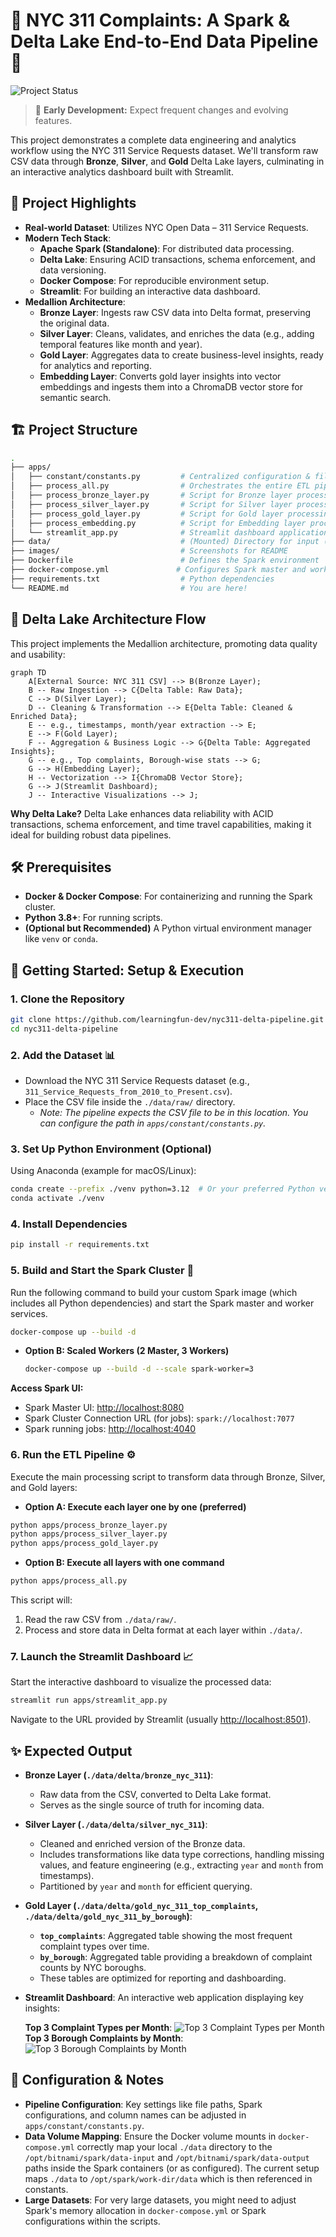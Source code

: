 
# 🗽 NYC 311 Complaints: A Spark & Delta Lake End-to-End Data Pipeline 🚀

![Project Status](https://img.shields.io/badge/status-in--progress-yellow)

> 🚧 **Early Development:** Expect frequent changes and evolving features.

This project demonstrates a complete data engineering and analytics workflow using the NYC 311 Service Requests dataset. We'll transform raw CSV data through **Bronze**, **Silver**, and **Gold** Delta Lake layers, culminating in an interactive analytics dashboard built with Streamlit.

## 🌟 Project Highlights

  * **Real-world Dataset**: Utilizes NYC Open Data – 311 Service Requests.
  * **Modern Tech Stack**:
      * **Apache Spark (Standalone)**: For distributed data processing.
      * **Delta Lake**: Ensuring ACID transactions, schema enforcement, and data versioning.
      * **Docker Compose**: For reproducible environment setup.
      * **Streamlit**: For building an interactive data dashboard.
  * **Medallion Architecture**:
      * **Bronze Layer**: Ingests raw CSV data into Delta format, preserving the original data.
      * **Silver Layer**: Cleans, validates, and enriches the data (e.g., adding temporal features like month and year).
      * **Gold Layer**: Aggregates data to create business-level insights, ready for analytics and reporting.
      * **Embedding Layer**: Converts gold layer insights into vector embeddings and ingests them into a ChromaDB vector store for semantic search.



## 🏗️ Project Structure

```bash
.
├── apps/
│   ├── constant/constants.py         # Centralized configuration & file paths
│   ├── process_all.py                # Orchestrates the entire ETL pipeline
│   ├── process_bronze_layer.py       # Script for Bronze layer processing
│   ├── process_silver_layer.py       # Script for Silver layer processing
│   ├── process_gold_layer.py         # Script for Gold layer processing
│   ├── process_embedding.py          # Script for Embedding layer processing
│   └── streamlit_app.py              # Streamlit dashboard application
├── data/                             # (Mounted) Directory for input (raw) and output (delta tables)
├── images/                           # Screenshots for README
├── Dockerfile                        # Defines the Spark environment
├── docker-compose.yml               # Configures Spark master and worker services
├── requirements.txt                  # Python dependencies
└── README.md                         # You are here!
```


## 🌊 Delta Lake Architecture Flow

This project implements the Medallion architecture, promoting data quality and usability:

```mermaid
graph TD
    A[External Source: NYC 311 CSV] --> B(Bronze Layer);
    B -- Raw Ingestion --> C{Delta Table: Raw Data};
    C --> D(Silver Layer);
    D -- Cleaning & Transformation --> E{Delta Table: Cleaned & Enriched Data};
    E -- e.g., timestamps, month/year extraction --> E;
    E --> F(Gold Layer);
    F -- Aggregation & Business Logic --> G{Delta Table: Aggregated Insights};
    G -- e.g., Top complaints, Borough-wise stats --> G;
    G --> H(Embedding Layer);
    H -- Vectorization --> I{ChromaDB Vector Store};
    G --> J(Streamlit Dashboard);
    J -- Interactive Visualizations --> J;
```

**Why Delta Lake?**
Delta Lake enhances data reliability with ACID transactions, schema enforcement, and time travel capabilities, making it ideal for building robust data pipelines.


## 🛠️ Prerequisites

  * **Docker & Docker Compose**: For containerizing and running the Spark cluster.
  * **Python 3.8+**: For running scripts.
  * **(Optional but Recommended)** A Python virtual environment manager like `venv` or `conda`.


## 🚀 Getting Started: Setup & Execution

### 1\. Clone the Repository

```bash
git clone https://github.com/learningfun-dev/nyc311-delta-pipeline.git
cd nyc311-delta-pipeline
```

### 2\. Add the Dataset 📊

  * Download the NYC 311 Service Requests dataset (e.g., `311_Service_Requests_from_2010_to_Present.csv`).
  * Place the CSV file inside the `./data/raw/` directory.
      * *Note: The pipeline expects the CSV file to be in this location. You can configure the path in `apps/constant/constants.py`.*

### 3\. Set Up Python Environment (Optional)

Using Anaconda (example for macOS/Linux):

```bash
conda create --prefix ./venv python=3.12  # Or your preferred Python version
conda activate ./venv
```

### 4\. Install Dependencies

```bash
pip install -r requirements.txt
```

### 5\. Build and Start the Spark Cluster 🐳

Run the following command to build your custom Spark image (which includes all Python dependencies) and start the Spark master and worker services.

```bash
docker-compose up --build -d
```

  * **Option B: Scaled Workers (2 Master, 3 Workers)**

    ```bash
    docker-compose up --build -d --scale spark-worker=3
    ```

**Access Spark UI:**

  * Spark Master UI: [http://localhost:8080](http://localhost:8080)
  * Spark Cluster Connection URL (for jobs): `spark://localhost:7077`
  * Spark running jobs: [http://localhost:4040](http://localhost:4040)

### 6\. Run the ETL Pipeline ⚙️

Execute the main processing script to transform data through Bronze, Silver, and Gold layers:

  * **Option A: Execute each layer one by one (preferred)**

  ```bash
  python apps/process_bronze_layer.py
  python apps/process_silver_layer.py
  python apps/process_gold_layer.py
  ```

  * **Option B: Execute all layers with one command**

  ```bash
  python apps/process_all.py
  ```

This script will:

1.  Read the raw CSV from `./data/raw/`.
2.  Process and store data in Delta format at each layer within `./data/`.

### 7\. Launch the Streamlit Dashboard 📈

Start the interactive dashboard to visualize the processed data:

```bash
streamlit run apps/streamlit_app.py
```

Navigate to the URL provided by Streamlit (usually  [http://localhost:8501](http://localhost:8501)).


## ✨ Expected Output

  * **Bronze Layer (`./data/delta/bronze_nyc_311`)**:

      * Raw data from the CSV, converted to Delta Lake format.
      * Serves as the single source of truth for incoming data.

  * **Silver Layer (`./data/delta/silver_nyc_311`)**:

      * Cleaned and enriched version of the Bronze data.
      * Includes transformations like data type corrections, handling missing values, and feature engineering (e.g., extracting `year` and `month` from timestamps).
      * Partitioned by `year` and `month` for efficient querying.

  * **Gold Layer (`./data/delta/gold_nyc_311_top_complaints`, `./data/delta/gold_nyc_311_by_borough`)**:

      * **`top_complaints`**: Aggregated table showing the most frequent complaint types over time.
      * **`by_borough`**: Aggregated table providing a breakdown of complaint counts by NYC boroughs.
      * These tables are optimized for reporting and dashboarding.

  * **Streamlit Dashboard**:
    An interactive web application displaying key insights:

    **Top 3 Complaint Types per Month**:
      ![Top 3 Complaint Types per Month](images/top_complaints.png)
    **Top 3 Borough Complaints by Month**:
      ![Top 3 Borough Complaints by Month](images/by_borough.png)


## 📝 Configuration & Notes

  * **Pipeline Configuration**: Key settings like file paths, Spark configurations, and column names can be adjusted in `apps/constant/constants.py`.
  * **Data Volume Mapping**: Ensure the Docker volume mounts in `docker-compose.yml` correctly map your local `./data` directory to the `/opt/bitnami/spark/data-input` and `/opt/bitnami/spark/data-output` paths inside the Spark containers (or as configured). The current setup maps `./data` to `/opt/spark/work-dir/data` which is then referenced in constants.
  * **Large Datasets**: For very large datasets, you might need to adjust Spark's memory allocation in `docker-compose.yml` or Spark configurations within the scripts.
